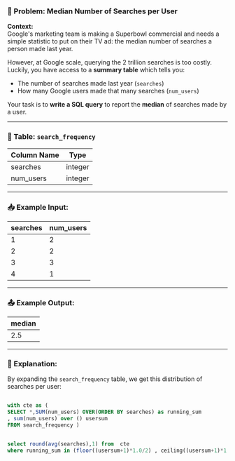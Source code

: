 ### 🧠 Problem: Median Number of Searches per User

**Context:**  
Google's marketing team is making a Superbowl commercial and needs a simple statistic to put on their TV ad: the median number of searches a person made last year.

However, at Google scale, querying the 2 trillion searches is too costly. Luckily, you have access to a **summary table** which tells you:
- The number of searches made last year (`searches`)
- How many Google users made that many searches (`num_users`)

Your task is to **write a SQL query** to report the **median** of searches made by a user.

---

### 🔢 Table: `search_frequency`

| Column Name  | Type     |
|--------------|----------|
| searches     | integer  |
| num_users    | integer  |

---

### 📥 Example Input:

| searches | num_users |
|----------|-----------|
| 1        | 2         |
| 2        | 2         |
| 3        | 3         |
| 4        | 1         |

---

### 📤 Example Output:

| median |
|--------|
| 2.5    |

---

### 🧮 Explanation:

By expanding the `search_frequency` table, we get this distribution of searches per user:

``` sql

with cte as (
SELECT *,SUM(num_users) OVER(ORDER BY searches) as running_sum 
, sum(num_users) over () usersum
FROM search_frequency )


select round(avg(searches),1) from  cte  
where running_sum in (floor((usersum+1)*1.0/2) , ceiling((usersum+1)*1.0/2))

